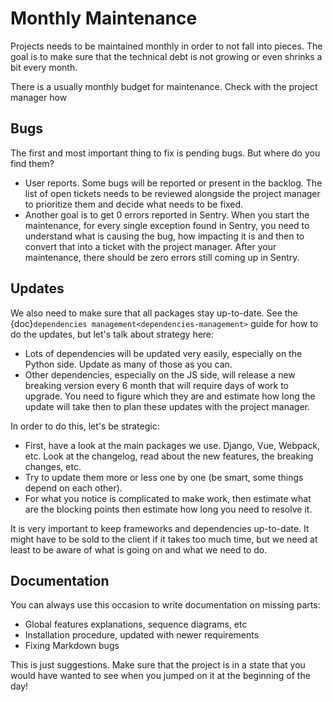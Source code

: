 # Monthly Maintenance

Projects needs to be maintained monthly in order to not fall into pieces. The
goal is to make sure that the technical debt is not growing or even shrinks a
bit every month.

There is a usually monthly budget for maintenance. Check with the project
manager how

## Bugs

The first and most important thing to fix is pending bugs. But where do you find
them?

-   User reports. Some bugs will be reported or present in the backlog. The list
    of open tickets needs to be reviewed alongside the project manager to
    prioritize them and decide what needs to be fixed.
-   Another goal is to get 0 errors reported in Sentry. When you start the
    maintenance, for every single exception found in Sentry, you need to
    understand what is causing the bug, how impacting it is and then to convert
    that into a ticket with the project manager. After your maintenance, there
    should be zero errors still coming up in Sentry.

## Updates

We also need to make sure that all packages stay up-to-date. See the
{doc}`dependencies management<dependencies-management>` guide for how to do the
updates, but let's talk about strategy here:

-   Lots of dependencies will be updated very easily, especially on the Python
    side. Update as many of those as you can.
-   Other dependencies, especially on the JS side, will release a new breaking
    version every 6 month that will require days of work to upgrade. You need to
    figure which they are and estimate how long the update will take then to
    plan these updates with the project manager.

In order to do this, let's be strategic:

-   First, have a look at the main packages we use. Django, Vue, Webpack, etc.
    Look at the changelog, read about the new features, the breaking changes,
    etc.
-   Try to update them more or less one by one (be smart, some things depend on
    each other).
-   For what you notice is complicated to make work, then estimate what are the
    blocking points then estimate how long you need to resolve it.

It is very important to keep frameworks and dependencies up-to-date. It might
have to be sold to the client if it takes too much time, but we need at least to
be aware of what is going on and what we need to do.

## Documentation

You can always use this occasion to write documentation on missing parts:

-   Global features explanations, sequence diagrams, etc
-   Installation procedure, updated with newer requirements
-   Fixing Markdown bugs

This is just suggestions. Make sure that the project is in a state that you
would have wanted to see when you jumped on it at the beginning of the day!
